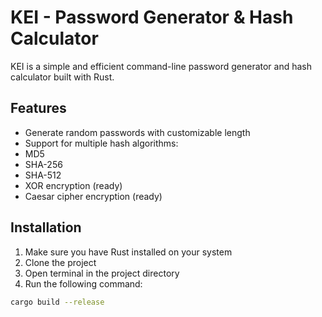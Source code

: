 
# KEI - Password Generator & Hash Calculator

KEI is a simple and efficient command-line password generator and hash calculator built with Rust.

## Features

- Generate random passwords with customizable length
- Support for multiple hash algorithms:
- MD5
- SHA-256
- SHA-512
- XOR encryption (ready)
- Caesar cipher encryption (ready)

## Installation

1. Make sure you have Rust installed on your system
2. Clone the project
3. Open terminal in the project directory
4. Run the following command:
```bash
cargo build --release